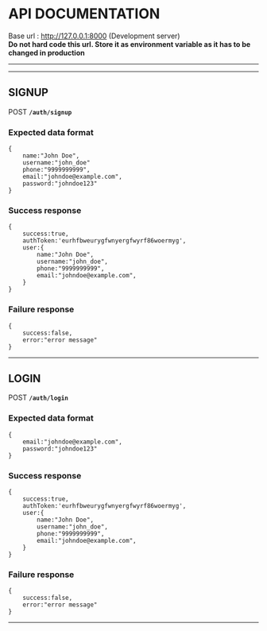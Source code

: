 # API DOCUMENTATION

Base url : http://127.0.0.1:8000 (Development server)  
**Do not hard code this url. Store it as environment variable as it has to be changed in production**

---

---

## **SIGNUP**

POST **`/auth/signup`**

### Expected data format

```
{
    name:"John Doe",
    username:"john_doe"
    phone:"9999999999",
    email:"johndoe@example.com",
    password:"johndoe123"
}
```

### Success response

```
{
    success:true,
    authToken:'eurhfbweurygfwnyergfwyrf86woermyg',
    user:{
        name:"John Doe",
        username:"john_doe",
        phone:"9999999999",
        email:"johndoe@example.com",
    }
}
```

### Failure response

```
{
    success:false,
    error:"error message"
}
```

---

## **LOGIN**

POST **`/auth/login`**

### Expected data format

```
{
    email:"johndoe@example.com",
    password:"johndoe123"
}
```

### Success response

```
{
    success:true,
    authToken:'eurhfbweurygfwnyergfwyrf86woermyg',
    user:{
        name:"John Doe",
        username:"john_doe",
        phone:"9999999999",
        email:"johndoe@example.com",
    }
}
```

### Failure response

```
{
    success:false,
    error:"error message"
}
```

---
